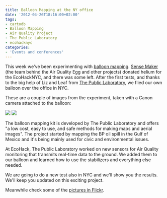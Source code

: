 ```yaml
---
title: Balloon Mapping at the NY office
date: '2012-04-26T18:16:00+02:00'
tags:
- cartodb
- Balloon Mapping
- Air Quality Project
- The Public Laboratory
- ecohacknyc
categories:
- 'Events and conferences'
---
```


This week we've been experimenting with <a href="http://publiclaboratory.org/tool/balloon-mapping">balloon mapping</a>. <a href="http://sensemake.rs/">Sense Maker</a> (the team behind the Air Quality Egg and other projects) donated helium for the EcoHackNYC, and there was some left. After the first tests, and thanks to the big help of Liz and Leaf from <a href="http://publiclaboratory.org/">The Public Laboratory</a>, we flied our own balloon over the office in NYC. 

These are a couple of images from the experiment, taken with a Canon camera attached to the balloon:

<img src="http://cartodb.s3.amazonaws.com/tumblr/posts/balloon1.png"/>

<img src="http://cartodb.s3.amazonaws.com/tumblr/posts/balloon2.png"/>

The balloon mapping kit is developed by The Public Laboratory and offers "a low cost, easy to use, and safe methods for making maps and aerial images". The project started by mapping the BP oil spill in the Gulf of Mexico and it's being mainly used for civic and environmental issues.

At EcoHack, The Public Laboratory worked on new sensors for Air Quality monitoring that transmits real-time data to the ground. We added them to our balloon and learned how to use the stabilizers and everything else needed.

We are going to do a new test also in NYC and we'll show you the results. We'll keep you updated on this exciting project.  

Meanwhile check some of the <a href="http://www.flickr.com/photos/jatorre/sets/72157629901212917/with/7114361903/">pictures in Flickr</a>.
